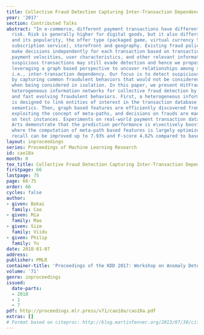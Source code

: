 ```yaml
---
title: Collective Fraud Detection Capturing Inter-Transaction Dependency
year: '2017'
section: Contributed Talks
abstract: "In e-commerce, different payment transactions have different levels of
  risk. Risk is generally higher for digital goods, but it also differs based on product
  and its popularity, the offer type (packaged game, virtual currency to a game or
  subscription service), storefront and geography. Existing fraud policies and models
  make decisions independently for each transaction based on transaction attributes,
  payment velocities, user characteristics, and other relevant information. However,
  suspicious transactions may still evade detection and hence we propose a novel approach
  leveraging a graph based perspective to uncover relationships among suspicious transactions,
  i.e., inter-transaction dependency. Our focus is to detect suspicious transactions
  by capturing common fraudulent behaviors that would not be considered suspicious
  when being considered in isolation. In this paper, we present HitFraud that leverages
  heterogeneous information networks for collective fraud detection by exploring correlated
  and fast evolving fraudulent behaviors. First, a heterogeneous information network
  is designed to link entities of interest in the transaction database via different
  semantics. Then, graph based features are efficiently discovered from the network
  exploiting the concept of meta-paths, and decisions on frauds are made collectively
  on test instances. Experiments on real-world payment transaction data from Electronic
  Arts demonstrate that the prediction performance is e\vectively boosted by HitFraud
  where the computation of meta-path based features is largely optimized. Notably,
  recall can be improved up to 7.93% and F-score 4.62% compared to baselines."
layout: inproceedings
series: Proceedings of Machine Learning Research
id: cao18a
month: 0
tex_title: Collective Fraud Detection Capturing Inter-Transaction Dependency
firstpage: 66
lastpage: 75
page: 66-75
order: 66
cycles: false
author:
- given: Bokai
  family: Cao
- given: Mia
  family: Mao
- given: Siim
  family: Viidu
- given: Philip
  family: Yu
date: 2018-01-07
address: 
publisher: PMLR
container-title: 'Proceedings of the KDD 2017: Workshop on Anomaly Detection in Finance'
volume: '71'
genre: inproceedings
issued:
  date-parts:
  - 2018
  - 1
  - 7
pdf: http://proceedings.mlr.press/v71/cao18a/cao18a.pdf
extras: []
# Format based on citeproc: http://blog.martinfenner.org/2013/07/30/citeproc-yaml-for-bibliographies/
---
```

